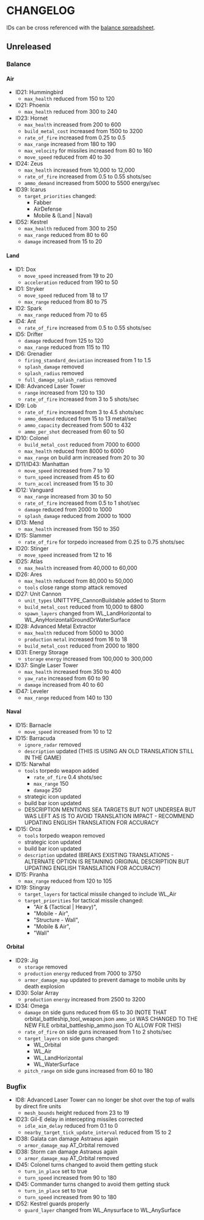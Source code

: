 # CHANGELOG

IDs can be cross referenced with the [balance spreadsheet](https://docs.google.com/spreadsheets/d/13tNI8PFfEiwCAUHOaHBhuule5bAcmYr37FjSdI8NggE).

## Unreleased

### Balance

#### Air

- ID21: Hummingbird
  - `max_health` reduced from 150 to 120
- ID21: Phoenix
  - `max_health` reduced from 300 to 240
- ID23: Hornet
  - `max_health` increased from 200 to 600
  - `build_metal_cost` increased from 1500 to 3200
  - `rate_of_fire` increased from 0.25 to 0.5
  - `max_range` increased from 180 to 190
  - `max_velocity` for missiles increased from 80 to 160
  - `move_speed` reduced from 40 to 30
- ID24: Zeus
  - `max_health` increased from 10,000 to 12,000
  - `rate_of_fire` increased from 0.5 to 0.55 shots/sec
  - `ammo_demand` increased from 5000 to 5500 energy/sec
- ID39: Icarus
  - `target_priorities` changed:
    - Fabber
    - AirDefense
    - Mobile & (Land | Naval)
- ID52: Kestrel
  - `max_health` reduced from 300 to 250
  - `max_range` reduced from 80 to 60
  - `damage` increased from 15 to 20

#### Land

- ID1: Dox
  - `move_speed` increased from 19 to 20
  - `acceleration` reduced from 190 to 50
- ID1: Stryker
  - `move_speed` reduced from 18 to 17
  - `max_range` reduced from 80 to 75
- ID2: Spark
  - `max_range` reduced from 70 to 65
- ID4: Ant
  - `rate_of_fire` increased from 0.5 to 0.55 shots/sec
- ID5: Drifter
  - `damage` reduced from 125 to 120
  - `max_range` reduced from 115 to 110
- ID6: Grenadier
  - `firing_standard_deviation` increased from 1 to 1.5
  - `splash_damage` removed
  - `splash_radius` removed
  - `full_damage_splash_radius` removed
- ID8: Advanced Laser Tower
  - `range` increased from 120 to 130
  - `rate_of_fire` increased from 3 to 5 shots/sec
- ID9: Lob
  - `rate_of_fire` increased from 3 to 4.5 shots/sec
  - `ammo_demand` reduced from 15 to 13 metal/sec
  - `ammo_capacity` decreased from 500 to 432
  - `ammo_per_shot` decreased from 60 to 50
- ID10: Colonel
  - `build_metal_cost` reduced from 7000 to 6000
  - `max_health` reduced from 8000 to 6000
  - `max_range` on build arm increased from 20 to 30
- ID11/ID43: Manhattan
  - `move_speed` increased from 7 to 10
  - `turn_speed` increased from 45 to 60
  - `turn_accel` increased from 15 to 30
- ID12: Vanguard
  - `max_range` increased from 30 to 50
  - `rate_of_fire` increased from 0.5 to 1 shot/sec
  - `damage` reduced from 2000 to 1000
  - `splash_damage` reduced from 2000 to 1000
- ID13: Mend
  - `max_health` increased from 150 to 350
- ID15: Slammer
  - `rate_of_fire` for torpedo increased from 0.25 to 0.75 shots/sec
- ID20: Stinger
  - `move_speed` increased from 12 to 16
- ID25: Atlas
  - `max_health` increased from 40,000 to 60,000
- ID26: Ares
  - `max_health` reduced from 80,000 to 50,000
  - `tools` close range stomp attack removed
- ID27: Unit Cannon
  - `unit_types` UNITTYPE_CannonBuildable added to Storm
  - `build_metal_cost` reduced from 10,000 to 6800
  - `spawn_layers` changed from WL_LandHorizontal to WL_AnyHorizontalGroundOrWaterSurface
- ID28: Advanced Metal Extractor
  - `max_health` reduced from 5000 to 3000
  - `production` `metal` increased from 16 to 18
  - `build_metal_cost` reduced from 2000 to 1800
- ID31: Energy Storage
  - `storage` `energy` increased from 100,000 to 300,000
- ID37: Single Laser Tower
  - `max_health` increased from 350 to 400
  - `yaw_rate` increased from 60 to 90
  - `damage` increased from 40 to 60
- ID47: Leveler
  - `max_range` reduced from 140 to 130

#### Naval

- ID15: Barnacle
  - `move_speed` increased from 10 to 12
- ID15: Barracuda
  - `ignore_radar` removed
  - `description` updated (THIS IS USING AN OLD TRANSLATION STILL IN THE GAME)
- ID15: Narwhal
  - `tools` torpedo weapon added
    - `rate_of_fire` 0.4 shots/sec
    - `max_range` 150
    - `damage` 250
  - strategic icon updated
  - build bar icon updated
  - DESCRIPTION MENTIONS SEA TARGETS BUT NOT UNDERSEA BUT WAS LEFT AS IS TO AVOID TRANSLATION IMPACT - RECOMMEND UPDATING ENGLISH TRANSLATION FOR ACCURACY
- ID15: Orca
  - `tools` torpedo weapon removed
  - strategic icon updated
  - build bar icon updated
  - `description` updated (BREAKS EXISTING TRANSLATIONS - ALTERNATE OPTION IS RETAINING ORIGINAL DESCRIPTION BUT UPDATING ENGLISH TRANSLATION FOR ACCURACY)
- ID15: Piranha
  - `max_range` reduced from 120 to 105
- ID19: Stingray
  - `target_layers` for tactical missile changed to include WL_Air
  - `target_priorities` for tactical missile changed:
    - "Air & (Tactical | Heavy)",
    - "Mobile - Air",
    - "Structure - Wall",
    - "Mobile & Air",
    - "Wall"

#### Orbital

- ID29: Jig
  - `storage` removed
  - `production` `energy` reduced from 7000 to 3750
  - `armor_damage_map` updated to prevent damage to mobile units by death explosion
- ID30: Solar Array
  - `production` `energy` increased from 2500 to 3200
- ID34: Omega
  - `damage` on side guns reduced from 65 to 30 (NOTE THAT orbital_battleship_tool_weapon.json `ammo_id` WAS CHANGED TO THE NEW FILE orbital_battleship_ammo.json TO ALLOW FOR THIS)
  - `rate_of_fire` on side guns increased from 1 to 2 shots/sec
  - `target_layers` on side guns changed:
    - WL_Orbital
    - WL_Air
    - WL_LandHorizontal
    - WL_WaterSurface
  - `pitch_range` on side guns increased from 60 to 180

### Bugfix

- ID8: Advanced Laser Tower can no longer be shot over the top of walls by direct fire units
  - `mesh_bounds` height reduced from 23 to 19
- ID23: Gil-E delay in intercepting missiles corrected
  - `idle_aim_delay` reduced from 0.1 to 0
  - `nearby_target_tick_update_interval` reduced from 15 to 2
- ID38: Galata can damage Astraeus again
  - `armor_damage_map` AT_Orbital removed
- ID38: Storm can damage Astraeus again
  - `armor_damage_map` AT_Orbital removed
- ID45: Colonel turns changed to avoid them getting stuck
  - `turn_in_place` set to true
  - `turn_speed` increased from 90 to 180
- ID45: Commander turns changed to avoid them getting stuck
  - `turn_in_place` set to true
  - `turn_speed` increased from 90 to 180
- ID52: Kestrel guards properly
  - `guard_layer` changed from WL_Anysurface to WL_AnySurface
